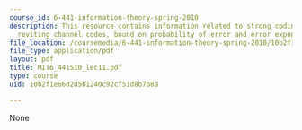 ```yaml
---
course_id: 6-441-information-theory-spring-2010
description: This resource contains information related to strong coding theorem,
  reviting channel codes, bound on probability of error and error exponent.
file_location: /coursemedia/6-441-information-theory-spring-2010/10b2f1e66d2d5b1240c92cf51d8b7b8a_MIT6_441S10_lec11.pdf
file_type: application/pdf
layout: pdf
title: MIT6_441S10_lec11.pdf
type: course
uid: 10b2f1e66d2d5b1240c92cf51d8b7b8a

---
```

None